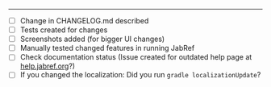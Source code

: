 <!-- describe the changes you have made here: what, why, ... -->


----

- [ ] Change in CHANGELOG.md described
- [ ] Tests created for changes
- [ ] Screenshots added (for bigger UI changes)
- [ ] Manually tested changed features in running JabRef
- [ ] Check documentation status (Issue created for outdated help page at [help.jabref.org](https://github.com/JabRef/help.jabref.org/issues)?)
- [ ] If you changed the localization: Did you run `gradle localizationUpdate`?
